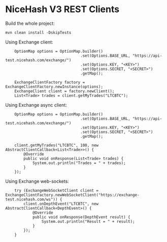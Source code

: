 # NiceHash V3 REST Clients

Build the whole project:

    mvn clean install -DskipTests

Using Exchange client:

        OptionMap options = OptionMap.builder()
                                     .set(Options.BASE_URL, "https://api-test.nicehash.com/exchange/")
                                     .set(Options.KEY, "<KEY>")
                                     .set(Options.SECRET, "<SECRET>")
                                     .getMap();

        ExchangeClientFactory factory = ExchangeClientFactory.newInstance(options);
        ExchangeClient client = factory.newClient();
        List<Trade> trades = client.getMyTrades("LTCBTC");

Using Exchange async client:

        OptionMap options = OptionMap.builder()
                                     .set(Options.BASE_URL, "https://api-test.nicehash.com/exchange/")
                                     .set(Options.KEY, "<KEY>")
                                     .set(Options.SECRET, "<SECRET>")
                                     .getMap();

        client.getMyTrades("LTCBTC", 100, new AbstractClientCallback<List<Trade>>() {
            @Override
            public void onResponse(List<Trade> trades) {
                System.out.println("Trades = " + trades);
            }
        });

Using Exchange web-sockets:

        try (ExchangeWebSocketClient client = ExchangeClientFactory.newWebSocketClient("https://exchange-test.nicehash.com/ws")) {
            client.onDepthEvent("LTCBTC", new AbstractClientCallback<DepthEvent>() {
                @Override
                public void onResponse(DepthEvent result) {
                    System.out.println("Result = " + result);
                }
            });
        }
